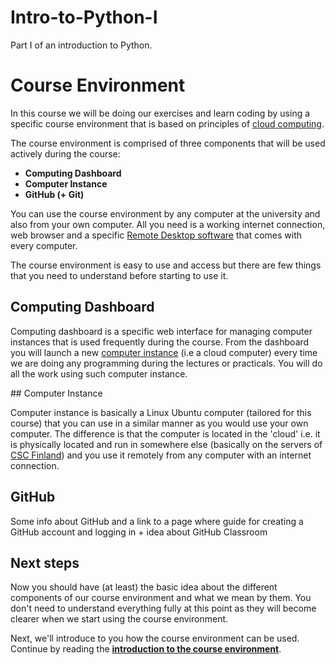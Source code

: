 # Intro-to-Python-I
Part I of an introduction to Python.

# Course Environment

In this course we will be doing our exercises and learn coding by using a specific course environment 
that is based on principles of [cloud computing](https://en.wikipedia.org/wiki/Cloud_computing). 

The course environment is comprised of three components that will be used actively during the course:
 
 - **Computing Dashboard** 
 - **Computer Instance**
 - **GitHub (+ Git)**  

You can use the course environment by any computer at the university and also from your own computer. All you need is a working internet connection,
web browser and a specific [Remote Desktop software](https://en.wikipedia.org/wiki/Remote_desktop_software) that comes with every computer.

The course environment is easy to use and access but there are few things that you need to understand before starting to use it. 

## Computing Dashboard

Computing dashboard is a specific web interface for managing computer instances that is used frequently during the course. 
From the dashboard you will launch a new [computer instance](#instance) (i.e a cloud computer) every time we are doing 
any programming during the lectures or practicals. You will do all the work using such computer instance. 

##<a name='instance'> Computer Instance

Computer instance is basically a Linux Ubuntu computer (tailored for this course)
that you can use in a similar manner as you would use your own computer. 
The difference is that the computer is located in the 'cloud' i.e. it is physically located and run in somewhere else 
(basically on the servers of [CSC Finland](https://www.csc.fi/home)) and you use it remotely from any computer with an internet connection.

## GitHub

Some info about GitHub and a link to a page where guide for creating a GitHub account and logging in + idea about GitHub Classroom  

## Next steps

Now you should have (at least) the basic idea about the different components of our course environment and what we mean by them. You don't need to 
understand everything fully at this point as they will become clearer when we start using the course environment.  

Next, we'll introduce to you how the course environment can be used. Continue by reading the 
**[introduction to the course environment](intro-to-course-environment.md)**.  

